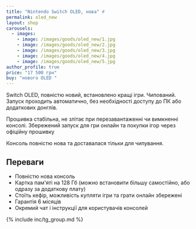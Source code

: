 ```yaml
---
title: "Nintendo Switch OLED, нова" #
permalink: oled_new
layout: shop
carousels:
  - images: 
    - image: /images/goods/oled_new/1.jpg
    - image: /images/goods/oled_new/2.jpg
    - image: /images/goods/oled_new/3.jpg
    - image: /images/goods/oled_new/4.jpg
    - image: /images/goods/oled_new/5.jpg
author_profile: true
price: "17 500 грн"
buy: "нового OLED "
---
```


Switch OLED, повністю новий, встановлено кращі ігри. Чипований. Запуск проходить автоматично, без необхідності доступу до ПК або додаткових донглів.

Прошивка стабільна, не злітає при перезавантаженні чи вимкненні консолі. Збережений запуск для гри онлайн та покупки ігор через офіційну прошивку

Консоль повністю нова та доставалася тільки для чипування. 

## Переваги
- Повністю нова консоль
- Картка пам'яті на 128 Гб (можно встановити більшу самостійно, або одразу за додаткову плату)
- Стоїть кефір, можливість купляти ігри та грати онлайн збережені
- Гарантія 6 місяців
- Окремий чат і інструкції для користувачів консолей

{% include inc/tg_group.md %}